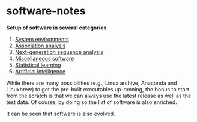 # software-notes

**Setup of software in several categories**

1. [System environments](envirs)
2. [Association analysis](AA.md)
3. [Next-generation sequence analysis](NGS.md)
4. [Miscellaneous software](misc.md)
5. [Statistical learning](SL.md)
6. [Artificial intelligence](AI.md)

While there are many possibilities (e.g., Linux archive, Anaconda and Linuxbrew) to get the pre-built executables up-running, the bonus to start from the scratch is that we can always use the latest release as well as the test data. Of course, by doing so the list of software is also enriched.

It can be seen that software is also evolved.
